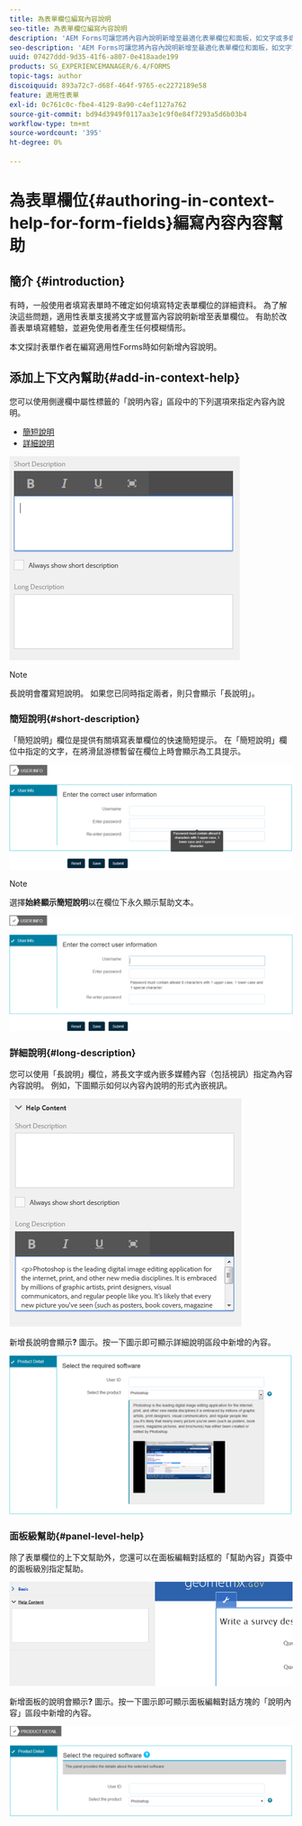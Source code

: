 ```yaml
---
title: 為表單欄位編寫內容說明
seo-title: 為表單欄位編寫內容說明
description: 'AEM Forms可讓您將內容內說明新增至最適化表單欄位和面板，如文字或多媒體，包括影片。 '
seo-description: 'AEM Forms可讓您將內容內說明新增至最適化表單欄位和面板，如文字或多媒體，包括影片。 '
uuid: 07427ddd-9d35-41f6-a807-0e418aade199
products: SG_EXPERIENCEMANAGER/6.4/FORMS
topic-tags: author
discoiquuid: 893a72c7-d68f-464f-9765-ec2272189e58
feature: 適用性表單
exl-id: 0c761c0c-fbe4-4129-8a90-c4ef1127a762
source-git-commit: bd94d3949f0117aa3e1c9f0e84f7293a5d6b03b4
workflow-type: tm+mt
source-wordcount: '395'
ht-degree: 0%

---
```


# 為表單欄位{#authoring-in-context-help-for-form-fields}編寫內容內容幫助

## 簡介 {#introduction}

有時，一般使用者填寫表單時不確定如何填寫特定表單欄位的詳細資料。 為了解決這些問題，適用性表單支援將文字或豐富內容說明新增至表單欄位。 有助於改善表單填寫體驗，並避免使用者產生任何模糊情形。

本文探討表單作者在編寫適用性Forms時如何新增內容說明。

## 添加上下文內幫助{#add-in-context-help}

您可以使用側邊欄中屬性標籤的「說明內容」區段中的下列選項來指定內容內說明。

* [簡短說明](/help/forms/using/authoring-in-field-help.md#p-short-description-p)
* [詳細說明](/help/forms/using/authoring-in-field-help.md#p-long-description-p)

![表單欄位的內容內容說明](assets/descriptions.png)

>[!NOTE]
>
>長說明會覆寫短說明。 如果您已同時指定兩者，則只會顯示「長說明」。

### 簡短說明{#short-description}

「簡短說明」欄位是提供有關填寫表單欄位的快速簡短提示。 在「簡短說明」欄位中指定的文字，在將滑鼠游標暫留在欄位上時會顯示為工具提示。

![為表單欄位新增內容內說明的簡短說明](assets/tooltip.png)

>[!NOTE]
>
>選擇&#x200B;**始終顯示簡短說明**&#x200B;以在欄位下永久顯示幫助文本。

![欄位下的永久短內容幫助](assets/short1.png)

### 詳細說明{#long-description}

您可以使用「長說明」欄位，將長文字或內嵌多媒體內容（包括視訊）指定為內容內容說明。 例如，下圖顯示如何以內容內說明的形式內嵌視訊。

![將多媒體新增為表單欄位的內容內容說明](assets/long-descriptions.png)

新增長說明會顯示&#x200B;**?** 圖示。按一下圖示即可顯示詳細說明區段中新增的內容。

![多媒體內容內容說明範例](assets/photoshop.png)

### 面板級幫助{#panel-level-help}

除了表單欄位的上下文幫助外，您還可以在面板編輯對話框的「幫助內容」頁簽中的面板級別指定幫助。

![為表單面板新增內容內容說明](assets/panel-level-help.png)

新增面板的說明會顯示&#x200B;**?** 圖示。按一下圖示即可顯示面板編輯對話方塊的「說明內容」區段中新增的內容。

![表單面板層級的內容內文說明範例](assets/photoshop-1.png)
